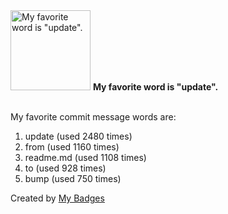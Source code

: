 <img src="https://my-badges.github.io/my-badges/favorite-word.png" alt="My favorite word is &quot;update&quot;." title="My favorite word is &quot;update&quot;." width="128">
<strong>My favorite word is &quot;update&quot;.</strong>
<br><br>

My favorite commit message words are:

1. update (used 2480 times)
2. from (used 1160 times)
3. readme.md (used 1108 times)
4. to (used 928 times)
5. bump (used 750 times)


Created by <a href="https://github.com/my-badges/my-badges">My Badges</a>
